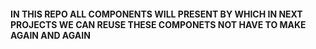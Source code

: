 #### IN THIS REPO ALL COMPONENTS WILL PRESENT BY WHICH IN NEXT PROJECTS WE CAN REUSE THESE COMPONETS NOT HAVE TO MAKE AGAIN AND AGAIN
